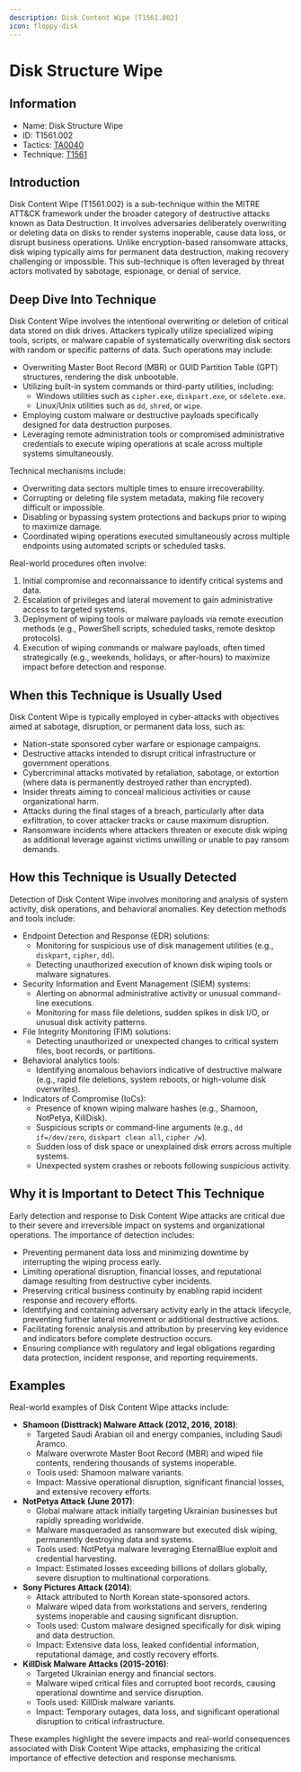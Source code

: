 ```yaml
---
description: Disk Content Wipe [T1561.002]
icon: floppy-disk
---
```


# Disk Structure Wipe

## Information

* Name: Disk Structure Wipe
* ID: T1561.002
* Tactics: [TA0040](../)
* Technique: [T1561](./)

## Introduction

Disk Content Wipe (T1561.002) is a sub-technique within the MITRE ATT\&CK framework under the broader category of destructive attacks known as Data Destruction. It involves adversaries deliberately overwriting or deleting data on disks to render systems inoperable, cause data loss, or disrupt business operations. Unlike encryption-based ransomware attacks, disk wiping typically aims for permanent data destruction, making recovery challenging or impossible. This sub-technique is often leveraged by threat actors motivated by sabotage, espionage, or denial of service.

## Deep Dive Into Technique

Disk Content Wipe involves the intentional overwriting or deletion of critical data stored on disk drives. Attackers typically utilize specialized wiping tools, scripts, or malware capable of systematically overwriting disk sectors with random or specific patterns of data. Such operations may include:

* Overwriting Master Boot Record (MBR) or GUID Partition Table (GPT) structures, rendering the disk unbootable.
* Utilizing built-in system commands or third-party utilities, including:
  * Windows utilities such as `cipher.exe`, `diskpart.exe`, or `sdelete.exe`.
  * Linux/Unix utilities such as `dd`, `shred`, or `wipe`.
* Employing custom malware or destructive payloads specifically designed for data destruction purposes.
* Leveraging remote administration tools or compromised administrative credentials to execute wiping operations at scale across multiple systems simultaneously.

Technical mechanisms include:

* Overwriting data sectors multiple times to ensure irrecoverability.
* Corrupting or deleting file system metadata, making file recovery difficult or impossible.
* Disabling or bypassing system protections and backups prior to wiping to maximize damage.
* Coordinated wiping operations executed simultaneously across multiple endpoints using automated scripts or scheduled tasks.

Real-world procedures often involve:

1. Initial compromise and reconnaissance to identify critical systems and data.
2. Escalation of privileges and lateral movement to gain administrative access to targeted systems.
3. Deployment of wiping tools or malware payloads via remote execution methods (e.g., PowerShell scripts, scheduled tasks, remote desktop protocols).
4. Execution of wiping commands or malware payloads, often timed strategically (e.g., weekends, holidays, or after-hours) to maximize impact before detection and response.

## When this Technique is Usually Used

Disk Content Wipe is typically employed in cyber-attacks with objectives aimed at sabotage, disruption, or permanent data loss, such as:

* Nation-state sponsored cyber warfare or espionage campaigns.
* Destructive attacks intended to disrupt critical infrastructure or government operations.
* Cybercriminal attacks motivated by retaliation, sabotage, or extortion (where data is permanently destroyed rather than encrypted).
* Insider threats aiming to conceal malicious activities or cause organizational harm.
* Attacks during the final stages of a breach, particularly after data exfiltration, to cover attacker tracks or cause maximum disruption.
* Ransomware incidents where attackers threaten or execute disk wiping as additional leverage against victims unwilling or unable to pay ransom demands.

## How this Technique is Usually Detected

Detection of Disk Content Wipe involves monitoring and analysis of system activity, disk operations, and behavioral anomalies. Key detection methods and tools include:

* Endpoint Detection and Response (EDR) solutions:
  * Monitoring for suspicious use of disk management utilities (e.g., `diskpart`, `cipher`, `dd`).
  * Detecting unauthorized execution of known disk wiping tools or malware signatures.
* Security Information and Event Management (SIEM) systems:
  * Alerting on abnormal administrative activity or unusual command-line executions.
  * Monitoring for mass file deletions, sudden spikes in disk I/O, or unusual disk activity patterns.
* File Integrity Monitoring (FIM) solutions:
  * Detecting unauthorized or unexpected changes to critical system files, boot records, or partitions.
* Behavioral analytics tools:
  * Identifying anomalous behaviors indicative of destructive malware (e.g., rapid file deletions, system reboots, or high-volume disk overwrites).
* Indicators of Compromise (IoCs):
  * Presence of known wiping malware hashes (e.g., Shamoon, NotPetya, KillDisk).
  * Suspicious scripts or command-line arguments (e.g., `dd if=/dev/zero`, `diskpart clean all`, `cipher /w`).
  * Sudden loss of disk space or unexplained disk errors across multiple systems.
  * Unexpected system crashes or reboots following suspicious activity.

## Why it is Important to Detect This Technique

Early detection and response to Disk Content Wipe attacks are critical due to their severe and irreversible impact on systems and organizational operations. The importance of detection includes:

* Preventing permanent data loss and minimizing downtime by interrupting the wiping process early.
* Limiting operational disruption, financial losses, and reputational damage resulting from destructive cyber incidents.
* Preserving critical business continuity by enabling rapid incident response and recovery efforts.
* Identifying and containing adversary activity early in the attack lifecycle, preventing further lateral movement or additional destructive actions.
* Facilitating forensic analysis and attribution by preserving key evidence and indicators before complete destruction occurs.
* Ensuring compliance with regulatory and legal obligations regarding data protection, incident response, and reporting requirements.

## Examples

Real-world examples of Disk Content Wipe attacks include:

* **Shamoon (Disttrack) Malware Attack (2012, 2016, 2018)**:
  * Targeted Saudi Arabian oil and energy companies, including Saudi Aramco.
  * Malware overwrote Master Boot Record (MBR) and wiped file contents, rendering thousands of systems inoperable.
  * Tools used: Shamoon malware variants.
  * Impact: Massive operational disruption, significant financial losses, and extensive recovery efforts.
* **NotPetya Attack (June 2017)**:
  * Global malware attack initially targeting Ukrainian businesses but rapidly spreading worldwide.
  * Malware masqueraded as ransomware but executed disk wiping, permanently destroying data and systems.
  * Tools used: NotPetya malware leveraging EternalBlue exploit and credential harvesting.
  * Impact: Estimated losses exceeding billions of dollars globally, severe disruption to multinational corporations.
* **Sony Pictures Attack (2014)**:
  * Attack attributed to North Korean state-sponsored actors.
  * Malware wiped data from workstations and servers, rendering systems inoperable and causing significant disruption.
  * Tools used: Custom malware designed specifically for disk wiping and data destruction.
  * Impact: Extensive data loss, leaked confidential information, reputational damage, and costly recovery efforts.
* **KillDisk Malware Attacks (2015-2016)**:
  * Targeted Ukrainian energy and financial sectors.
  * Malware wiped critical files and corrupted boot records, causing operational downtime and service disruption.
  * Tools used: KillDisk malware variants.
  * Impact: Temporary outages, data loss, and significant operational disruption to critical infrastructure.

These examples highlight the severe impacts and real-world consequences associated with Disk Content Wipe attacks, emphasizing the critical importance of effective detection and response mechanisms.
